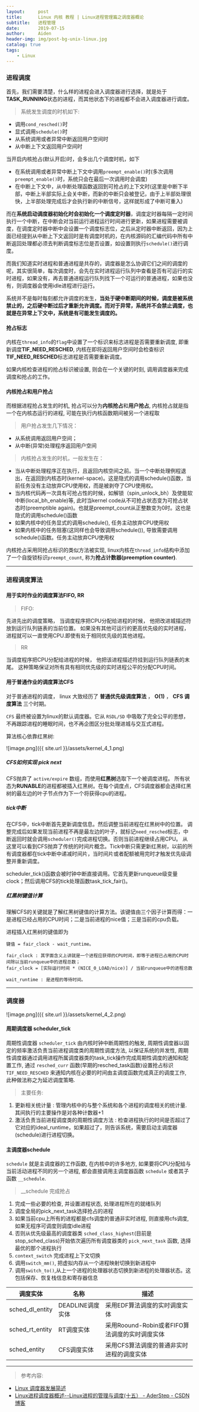 ```yaml
---
layout:     post
title:      Linux 内核 教程 | Linux进程管理篇之调度器概论
subtitle:   进程管理
date:       2019-07-15
author:     Aiden
header-img: img/post-bg-unix-linux.jpg
catalog: true 			
tags:								
    - Linux
---
```



### 进程调度

首先，我们需要清楚，什么样的进程会进入调度器进行选择，就是处于**TASK_RUNNING**状态的进程，而其他状态下的进程都不会进入调度器进行调度。 

> 系统发生调度的时机如下:

- 调用`cond_resched()`时
- 显式调用`schedule()`时
- 从系统调用或者异常中断返回用户空间时
- 从中断上下文返回用户空间时

当开启内核抢占(默认开启)时，会多出几个调度时机，如下

- 在系统调用或者异常中断上下文中调用`preempt_enable()`时(多次调用`preempt_enable()`时，系统只会在最后一次调用时会调度)
- 在中断上下文中，从中断处理函数返回到可抢占的上下文时(这里是中断下半部，中断上半部实际上会关中断，而新的中断只会被登记，由于上半部处理很快，上半部处理完成后才会执行新的中断信号，这样就形成了中断可重入)

而在**系统启动调度器初始化时会初始化一个调度定时器**，调度定时器每隔一定时间执行一个中断，在中断会对当前运行进程运行时间进行更新，如果进程需要被调度，在调度定时器中断中会设置一个调度标志位，之后从定时器中断返回，因为上面已经提到从中断上下文返回时是有调度时机的，在内核源码的汇编代码中所有中断返回处理都必须去判断调度标志位是否设置，如设置则执行`schedule()`进行调度。

而我们知道实时进程和普通进程是共存的，调度器是怎么协调它们之间的调度的呢，其实很简单，每次调度时，会先在实时进程运行队列中查看是否有可运行的实时进程，如果没有，再去普通进程运行队列找下一个可运行的普通进程，如果也没有，则调度器会使用idle进程进行运行。

系统并不是每时每刻都允许调度的发生，**当处于硬中断期间的时候，调度是被系统禁止的，之后硬中断过后才重新允许调度。而对于异常，系统并不会禁止调度，也就是在异常上下文中，系统是有可能发生调度的。**

#### 抢占标志

内核在`thread_info`的`flag`中设置了一个标识来标志进程是否需要重新调度, 即重新调度**TIF_NEED_RESCHED**, 内核在即将返回用户空间时会检查标识**TIF_NEED_RESCHED**标志进程是否需要重新调度。

如果内核检查进程的抢占标识被设置, 则会在一个关键的时刻, 调用调度器来完成调度和抢占的工作。

#### 内核抢占和用户抢占

而根据进程抢占发生的时机, 抢占可以分为**内核抢占**和**用户抢占**, 内核抢占就是指一个在内核态运行的进程, 可能在执行内核函数期间被另一个进程取

> 用户抢占发生几下情况：

- 从系统调用返回用户空间；
- 从中断(异常)处理程序返回用户空间

> 内核抢占发生的时机，一般发生在：

- 当从中断处理程序正在执行，且返回内核空间之前。当一个中断处理例程退出，在返回到内核态时(kernel-space)。这是隐式的调用schedule()函数，当前任务没有主动放弃CPU使用权，而是被剥夺了CPU使用权。
- 当内核代码再一次具有可抢占性的时候，如解锁（spin_unlock_bh）及使能软中断(local_bh_enable)等, 此时当kernel code从不可抢占状态变为可抢占状态时(preemptible again)。也就是preempt_count从正整数变为0时。这也是隐式的调用schedule()函数
- 如果内核中的任务显式的调用schedule(), 任务主动放弃CPU使用权
- 如果内核中的任务阻塞(这同样也会导致调用schedule()), 导致需要调用schedule()函数。任务主动放弃CPU使用权

内核抢占采用同抢占标识的类似方法被实现, linux内核在`thread_info`结构中添加了一个自旋锁标识`preempt_count`, 称为**抢占计数器(preemption counter)**.

---

### 进程调度算法

#### 用于实时作业的调度算法FIFO, RR

> FIFO:

先进先出的调度策略， 当调度程序把CPU分配给进程的时候， 他把改进城描述符放到运行队列链表的当前位置。
如果没有其他可运行的更高优先级的实时进程，进程就可以一直使用CPU.即使有处于相同优先级的其他进程。

> RR

当调度程序把CPU分配给进程的时候， 他把该进程描述符挂到运行队列链表的末尾。
这种策略保证对所有具有相同优先级的实时进程公平的分配CPU时间。


#### 用于普通作业的调度算法CFS

对于普通进程的调度， linux 大致经历了 **普通优先级调度算法** ， **O(1)** ， **CFS 调度算法** 三个时期。

`CFS` 最终被设置为linux的默认调度器。它从 `RSDL/SD` 中吸取了完全公平的思想，不再跟踪进程的睡眠时间，也不再企图区分批处理进城与交互式进程。

算法核心依靠红黑树:

![image.png]({{ site.url }}/assets/kernel_4_1.png)

##### CFS如何实现 pick next

CFS抛弃了 `active/expire` 数组，而使用**红黑树**选取下一个被调度进程。
所有状态为**RUNABLE**的进程都被插入红黑树。在每个调度点，CFS调度器都会选择红黑树的最左边的叶子节点作为下一个将获得cpu的进程。

##### tick中断

在CFS中，tick中断首先更新调度信息。然后调整当前进程在红黑树中的位置。
调整完成后如果发现当前进程不再是最左边的叶子，就标记`need_resched`标志，中断返回时就会调用`scheduler()`完成进程切换。否则当前进程继续占用CPU。
从这里可以看到CFS抛弃了传统的时间片概念。Tick中断只需更新红黑树，以前的所有调度器都在tick中断中递减时间片，当时间片或者配额被用完时才触发优先级调整并重新调度。

scheduler_tick()函数会被时钟中断直接调用。它首先更新runqueue级变量clock；然后调用CFS的tick处理函数task_tick_fair()。

##### 红黑树键值计算

理解CFS的关键就是了解红黑树键值的计算方法。该键值由三个因子计算而得：一是进程已经占用的CPU时间；二是当前进程的nice值；三是当前的cpu负载。

进程插入红黑树的键值即为
```
键值 = fair_clock - wait_runtime。

fair_clock : 其字面含义上讲就是一个进程应获得的CPU时间，即等于进程已占用的CPU时间除以当前runqueue中的进程总数；
fair_clock = [实际运行时间 * (NICE_0_LOAD/nice)] / 当前runqueue中的进程总数

wait_runtime : 是进程的等待时间。
```
---

### 调度器

![image.png]({{ site.url }}/assets/kernel_4_2.png)

#### 周期调度器 scheduler_tick

周期性调度器 `scheduler_tick` 由内核时钟中断周期性的触发, 周期性调度器以固定的频率激活负责当前进程调度类的周期性调度方法, 以保证系统的并发性, 周期性调度器通过调用进程所属调度器类的task_tick操作完成周期性调度的通知和配置工作, 通过 `resched_curr` 函数(早期的resched_task函数)设置抢占标识 `TIF_NEED_RESCHED` 来通知内核在必要的时间由主调度函数完成真正的调度工作, 此种做法称之为延迟调度策略.

> 主要任务:

1. 更新相关统计量 : 管理内核中的与整个系统和各个进程的调度相关的统计量. 其间执行的主要操作是对各种计数器+1
2. 激活负责当前进程调度类的周期性调度方法 : 检查进程执行的时间是否超过了它对应的ideal_runtime，如果超过了，则告诉系统，需要启动主调度器(schedule)进行进程切换。



#### 主调度器schedule

`schedule` 就是主调度器的工作函数, 在内核中的许多地方, 如果要将CPU分配给与当前活动进程不同的另一个进程, 都会直接调用主调度器函数 `schedule` 或者其子函数 `__schedule`.

> __schedule 完成抢占

1. 完成一些必要的检查, 并设置进程状态, 处理进程所在的就绪队列
2. 调度全局的pick_next_task选择抢占的进程
3. 如果当前cpu上所有的进程都是cfs调度的普通非实时进程, 则直接用cfs调度, 如果无程序可调度则调度idle进程
4. 否则从优先级最高的调度器类 `sched_class_highest`(目前是stop_sched_class)开始依次遍历所有调度器类的 `pick_next_task` 函数, 选择最优的那个进程执行
5. `context_switch` 完成进程上下文切换
6. 调用`switch_mm()`, 把虚拟内存从一个进程映射切换到新进程中
7. 调用`switch_to()`,从上一个进程的处理器状态切换到新进程的处理器状态。这包括保存、恢复栈信息和寄存器信息

调度实体 | 名称 | 描述 
--- | --- | --- 
sched_dl_entity | DEADLINE调度实体 | 采用EDF算法调度的实时调度实体
sched_rt_entity | RT调度实体 | 采用Roound-Robin或者FIFO算法调度的实时调度实体 
sched_entity | CFS调度实体 | 采用CFS算法调度的普通非实时进程的调度实体 

---

> 参考内容:


- [Linux 调度器发展简述](https://www.ibm.com/developerworks/cn/linux/l-cn-scheduler/index.html)
- [Linux进程调度器概述--Linux进程的管理与调度(十五） - AderStep - CSDN博客](https://blog.csdn.net/gatieme/article/details/51699889)